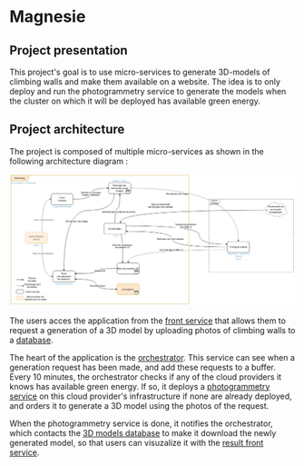 # Magnesie

## Project presentation

This project's goal is to use micro-services to generate 3D-models of climbing walls and make them available on a website. The idea is to only deploy and run the photogrammetry service to generate the models when the cluster on which it will be deployed has available green energy.

## Project architecture

The project is composed of multiple micro-services as shown in the following architecture diagram :

![Architecture diagram](docs/img/architecture_diagram.JPG)

The users acces the application from the [front service](https://github.com/magnesie/magnesie-image-storage-webapp) that allows them to request a generation of a 3D model by uploading photos of climbing walls to a [database](https://github.com/magnesie/magnesie-image-storage).

The heart of the application is the [orchestrator](https://github.com/magnesie/magnes-ie-orchestrateur). This service can see when a generation request has been made, and add these requests to a buffer. Every 10 minutes, the orchestrator checks if any of the cloud providers it knows has available green energy. If so, it deploys a [photogrammetry service](https://github.com/magnesie/magnesie-photogrammetry) on this cloud provider's infrastructure if none are already deployed, and orders it to generate a 3D model using the photos of the request.

When the photogrammetry service is done, it notifies the orchestrator, which contacts the [3D models database](https://github.com/magnesie/magnesie-result-storage) to make it download the newly generated model, so that users can visuzalize it with the [result front service](https://github.com/magnesie/magnesie-result-front).

